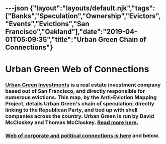 ---json
{"layout":"layouts/default.njk","tags":["Banks","Speculation","Ownership","Evictors","Events","Evictions","San Francisco","Oakland"],"date":"2019-04-01T05:09:35","title":"Urban Green Chain of Connections"}
---

Urban Green Web of Connections 
===============================

### [**Urban Green Investments**](https://www.antievictionmap.com/david-mccloskey-urban-green/) is a real estate investment company based out of San Francisco, and directly responsible for numerous evictions. This map, by the Anti-Eviction Mapping Project, details Urban Green's chain of speculation, directly linking to the Republican Party, and tied up with shell companies across the country. Urban Green is run by David McCloskey and Thomas McCloskey. [Read more here.](https://www.antievictionmap.com/david-mccloskey-urban-green/)

### [Web of corporate and political connections is here](https://littlesis.org/maps/3470-urban-green-investments?Urban_Green_Investments_Map#) and below.